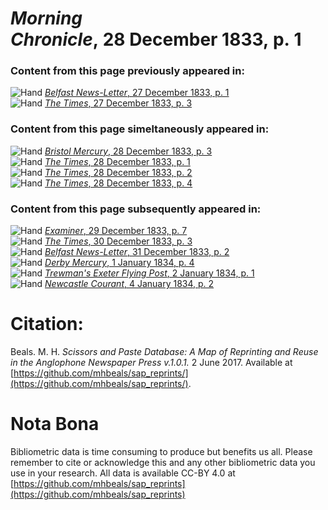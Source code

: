 # *Morning Chronicle*, 28 December 1833, p. 1  
  
### Content from this page previously appeared in:  
![Hand](http://scissorsandpaste.net/wp-content/uploads/2017/06/smallhandpointer.png) [*Belfast News-Letter*, 27 December 1833, p. 1](https://mhbeals.github.io/sap_html/Belfast-News-Letter/Belfast-News-Letter-27-December-1833-p-1)  
![Hand](http://scissorsandpaste.net/wp-content/uploads/2017/06/smallhandpointer.png) [*The Times*, 27 December 1833, p. 3](https://mhbeals.github.io/sap_html/The-Times/The-Times-27-December-1833-p-3)  
  
### Content from this page simeltaneously appeared in:  
![Hand](http://scissorsandpaste.net/wp-content/uploads/2017/06/smallhandpointer.png) [*Bristol Mercury*, 28 December 1833, p. 3](https://mhbeals.github.io/sap_html/Bristol-Mercury/Bristol-Mercury-28-December-1833-p-3)  
![Hand](http://scissorsandpaste.net/wp-content/uploads/2017/06/smallhandpointer.png) [*The Times*, 28 December 1833, p. 1](https://mhbeals.github.io/sap_html/The-Times/The-Times-28-December-1833-p-1)  
![Hand](http://scissorsandpaste.net/wp-content/uploads/2017/06/smallhandpointer.png) [*The Times*, 28 December 1833, p. 2](https://mhbeals.github.io/sap_html/The-Times/The-Times-28-December-1833-p-2)  
![Hand](http://scissorsandpaste.net/wp-content/uploads/2017/06/smallhandpointer.png) [*The Times*, 28 December 1833, p. 4](https://mhbeals.github.io/sap_html/The-Times/The-Times-28-December-1833-p-4)  
  
### Content from this page subsequently appeared in:  
![Hand](http://scissorsandpaste.net/wp-content/uploads/2017/06/smallhandpointer.png) [*Examiner*, 29 December 1833, p. 7](https://mhbeals.github.io/sap_html/Examiner/Examiner-29-December-1833-p-7)  
![Hand](http://scissorsandpaste.net/wp-content/uploads/2017/06/smallhandpointer.png) [*The Times*, 30 December 1833, p. 3](https://mhbeals.github.io/sap_html/The-Times/The-Times-30-December-1833-p-3)  
![Hand](http://scissorsandpaste.net/wp-content/uploads/2017/06/smallhandpointer.png) [*Belfast News-Letter*, 31 December 1833, p. 2](https://mhbeals.github.io/sap_html/Belfast-News-Letter/Belfast-News-Letter-31-December-1833-p-2)  
![Hand](http://scissorsandpaste.net/wp-content/uploads/2017/06/smallhandpointer.png) [*Derby Mercury*, 1 January 1834, p. 4](https://mhbeals.github.io/sap_html/Derby-Mercury/Derby-Mercury-1-January-1834-p-4)  
![Hand](http://scissorsandpaste.net/wp-content/uploads/2017/06/smallhandpointer.png) [*Trewman's Exeter Flying Post*, 2 January 1834, p. 1](https://mhbeals.github.io/sap_html/Trewman's-Exeter-Flying-Post/Trewman's-Exeter-Flying-Post-2-January-1834-p-1)  
![Hand](http://scissorsandpaste.net/wp-content/uploads/2017/06/smallhandpointer.png) [*Newcastle Courant*, 4 January 1834, p. 2](https://mhbeals.github.io/sap_html/Newcastle-Courant/Newcastle-Courant-4-January-1834-p-2)  


# Citation: 

Beals. M. H. *Scissors and Paste Database: A Map of Reprinting and Reuse in the Anglophone Newspaper Press v.1.0.1.* 2 June 2017. Available at [https://github.com/mhbeals/sap_reprints/](https://github.com/mhbeals/sap_reprints/). 

# Nota Bona

Bibliometric data is time consuming to produce but benefits us all. Please remember to cite or acknowledge this and any other bibliometric data you use in your research. All data is available CC-BY 4.0 at [https://github.com/mhbeals/sap_reprints](https://github.com/mhbeals/sap_reprints)